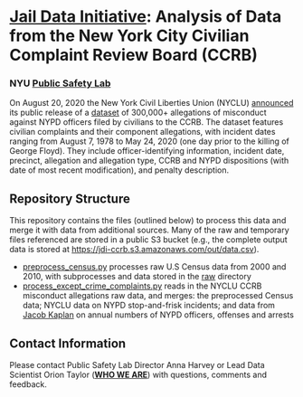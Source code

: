 # <a href="https://publicsafetylab.org/jail-data-initiative"><b>Jail Data Initiative</b></a>: Analysis of Data from the New York City Civilian Complaint Review Board (CCRB)
### NYU <a href="https://publicsafetylab.org/"><b>Public Safety Lab</b></a>

On August 20, 2020 the New York Civil Liberties Union (NYCLU) <a href="https://www.nyclu.org/en/press-releases/nyclu-makes-35-years-nypd-misconduct-data-available-public">announced</a> its public release of a <a href="https://github.com/new-york-civil-liberties-union/NYPD-Misconduct-Complaint-Database">dataset</a> of 300,000+ allegations of misconduct against NYPD officers filed by civilians to the CCRB. The dataset features civilian complaints and their component allegations, with incident dates ranging from August 7, 1978 to May 24, 2020 (one day prior to the killing of George Floyd). They include officer-identifying information, incident date, precinct, allegation and allegation type, CCRB and NYPD dispositions (with date of most recent modification), and penalty description.

## Repository Structure
This repository contains the files (outlined below) to process this data and merge it with data from additional sources. Many of the raw and temporary files referenced are stored in a public S3 bucket (e.g., the complete output data is stored at <a href='https://jdi-ccrb.s3.amazonaws.com/out/data.csv'>https://jdi-ccrb.s3.amazonaws.com/out/data.csv</a>).
<ul>
  <li><a href="https://github.com/publicsafetylab/JDI-CCRB/blob/master/preprocess_census.py">preprocess_census.py</a> processes raw U.S Census data from 2000 and 2010, with subprocesses and data stored in the <a href="https://github.com/publicsafetylab/JDI-CCRB/tree/master/raw">raw</a> directory</li>
  <li><a href="https://github.com/publicsafetylab/JDI-CCRB/blob/master/process_except_crime_complaints.py">process_except_crime_complaints.py</a> reads in the NYCLU CCRB misconduct allegations raw data, and merges: the preprocessed Census data; NYCLU data on NYPD stop-and-frisk incidents; and data from <a href="https://jacobdkaplan.com/">Jacob Kaplan</a> on annual numbers of NYPD officers, offenses and arrests</li>
  </ul>

## Contact Information

Please contact Public Safety Lab Director Anna Harvey or Lead Data Scientist Orion Taylor (<a href="https://publicsafetylab.org/who-we-are"><b>WHO WE ARE</b></a>) with questions, comments and feedback.
